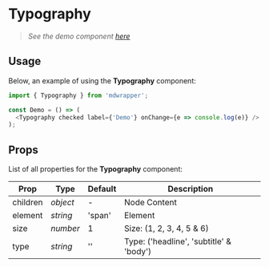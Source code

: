 # Typography

> _See the demo component [here](./Typography.jsx)_

## Usage

Below, an example of using the **Typography** component:

```js
import { Typography } from 'mdwrapper';

const Demo = () => (
  <Typography checked label={'Demo'} onChange={e => console.log(e)} />
);
```

## Props

List of all properties for the **Typography** component:

| **Prop** | **Type** | **Default** | **Description** |
|--|--|--|--|
| children | _object_ | - | Node Content |
| element | _string_ | 'span' | Element |
| size | _number_ | 1 | Size: (1, 2, 3, 4, 5 & 6) |
| type | _string_ | '' | Type: ('headline', 'subtitle' & 'body') |
